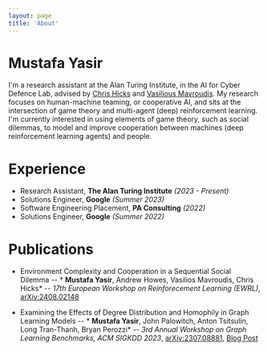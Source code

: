 ```yaml
---
layout: page
title: 'About'  
---
```


# Mustafa Yasir

I'm a research assistant at the Alan Turing Institute, in the AI for Cyber Defence Lab, advised by [Chris Hicks](https://scholar.google.com/citations?user=vUeDpN4AAAAJ&hl=en) and [Vasilious Mavroudis](https://scholar.google.com/citations?user=vUeDpN4AAAAJ&hl=en). My research focuses on human-machine teaming, or cooperative AI, and sits at the intersection of game theory and multi-agent (deep) reinforcement learning. I'm currently interested in using elements of game theory, such as social dilemmas, to model and improve cooperation between machines (deep reinforcement learning agents) and people. 

# Experience

- Research Assistant, **The Alan Turing Institute** *(2023 - Present)*
- Solutions Engineer, **Google** *(Summer 2023)*
- Software Engineering Placement, **PA Consulting** *(2022)*
- Solutions Engineer, **Google** *(Summer 2022)*

# Publications

- Environment Complexity and Cooperation in a Sequential Social Dilemma
-- * **Mustafa Yasir**, Andrew Howes, Vasilios Mavroudis, Chris Hicks*
-- *17th European Workshop on Reinforecement Learning (EWRL)*, [arXiv:2408.02148](https://arxiv.org/pdf/2408.02148)

- Examining the Effects of Degree Distribution and Homophily in Graph Learning Models
-- * **Mustafa Yasir**, John Palowitch, Anton Tsitsulin, Long Tran-Thanh, Bryan Perozzi*
-- *3rd Annual Workshop on Graph Learning Benchmarks, ACM SIGKDD 2023*, [arXiv:2307.08881](https://arxiv.org/pdf/2307.08881), [Blog Post](https://warwick.ac.uk/fac/sci/dcs/news/?newsItem=8a1785d78a655cce018a6ab11fda2380)







